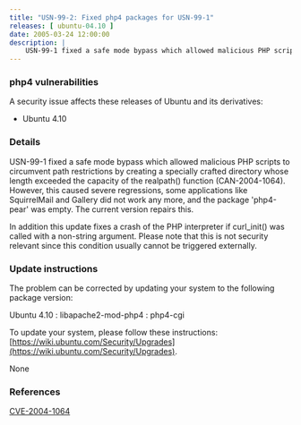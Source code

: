 ```yaml
---
title: "USN-99-2: Fixed php4 packages for USN-99-1"
releases: [ ubuntu-04.10 ]
date: 2005-03-24 12:00:00
description: |
    USN-99-1 fixed a safe mode bypass which allowed malicious PHP scripts to circumvent path restrictions by creating a specially crafted directory whose length exceeded the capacity of the realpath() function (CAN-2004-1064). However, this caused severe regressions, some applications like SquirrelMail and Gallery did not work any more, and the package &#39;php4-pear&#39; was empty. The current version repairs this.
--- 
```

 
### php4 vulnerabilities

A security issue affects these releases of Ubuntu and its derivatives:

* Ubuntu 4.10

### Details

USN-99-1 fixed a safe mode bypass which allowed malicious PHP scripts to circumvent path restrictions by creating a specially crafted directory whose length exceeded the capacity of the realpath() function (CAN-2004-1064). However, this caused severe regressions, some applications like SquirrelMail and Gallery did not work any more, and the package &#39;php4-pear&#39; was empty. The current version repairs this.

In addition this update fixes a crash of the PHP interpreter if curl_init() was called with a non-string argument. Please note that this is not security relevant since this condition usually cannot be triggered externally.

### Update instructions

The problem can be corrected by updating your system to the following package version:

Ubuntu 4.10
 : libapache2-mod-php4 
 : php4-cgi 

To update your system, please follow these instructions: [https://wiki.ubuntu.com/Security/Upgrades](https://wiki.ubuntu.com/Security/Upgrades).

None

### References

 [CVE-2004-1064](http://people.ubuntu.com/~ubuntu-security/cve/CVE-2004-1064)
 
